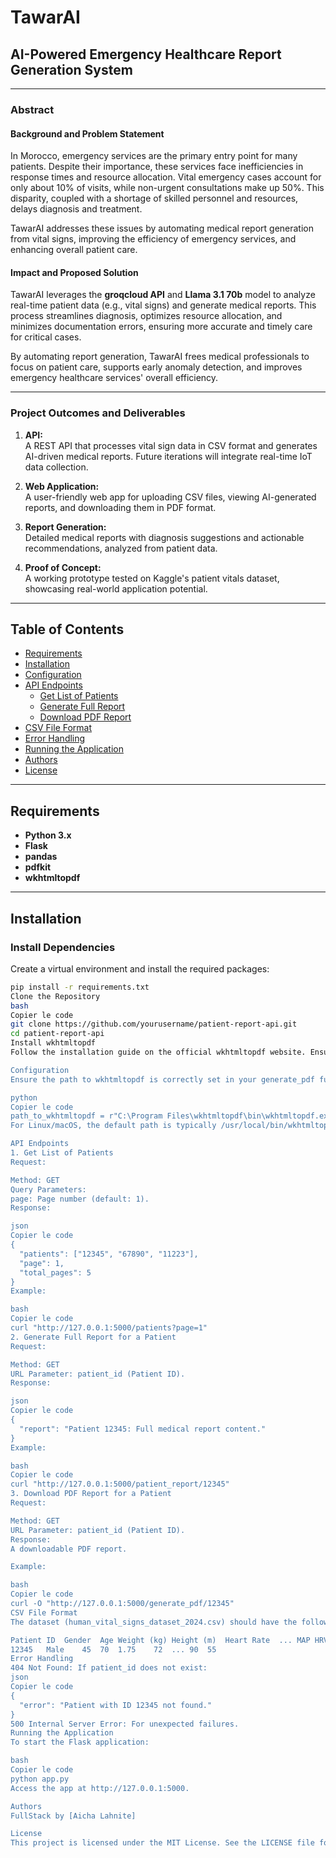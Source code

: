# **TawarAI**  
## **AI-Powered Emergency Healthcare Report Generation System**

---

### **Abstract**

#### **Background and Problem Statement**  
In Morocco, emergency services are the primary entry point for many patients. Despite their importance, these services face inefficiencies in response times and resource allocation. Vital emergency cases account for only about 10% of visits, while non-urgent consultations make up 50%. This disparity, coupled with a shortage of skilled personnel and resources, delays diagnosis and treatment.  

TawarAI addresses these issues by automating medical report generation from vital signs, improving the efficiency of emergency services, and enhancing overall patient care.  

#### **Impact and Proposed Solution**  
TawarAI leverages the **groqcloud API** and **Llama 3.1 70b** model to analyze real-time patient data (e.g., vital signs) and generate medical reports. This process streamlines diagnosis, optimizes resource allocation, and minimizes documentation errors, ensuring more accurate and timely care for critical cases.  

By automating report generation, TawarAI frees medical professionals to focus on patient care, supports early anomaly detection, and improves emergency healthcare services' overall efficiency.  

---

### **Project Outcomes and Deliverables**

1. **API:**  
   A REST API that processes vital sign data in CSV format and generates AI-driven medical reports. Future iterations will integrate real-time IoT data collection.

2. **Web Application:**  
   A user-friendly web app for uploading CSV files, viewing AI-generated reports, and downloading them in PDF format.

3. **Report Generation:**  
   Detailed medical reports with diagnosis suggestions and actionable recommendations, analyzed from patient data.

4. **Proof of Concept:**  
   A working prototype tested on Kaggle's patient vitals dataset, showcasing real-world application potential.

---

## **Table of Contents**

- [Requirements](#requirements)  
- [Installation](#installation)  
- [Configuration](#configuration)  
- [API Endpoints](#api-endpoints)  
  - [Get List of Patients](#1-get-list-of-patients)  
  - [Generate Full Report](#2-generate-full-report-for-a-patient)  
  - [Download PDF Report](#3-download-pdf-report-for-a-patient)  
- [CSV File Format](#csv-file-format)  
- [Error Handling](#error-handling)  
- [Running the Application](#running-the-application)  
- [Authors](#authors)  
- [License](#license)  

---

## **Requirements**

- **Python 3.x**  
- **Flask**  
- **pandas**  
- **pdfkit**  
- **wkhtmltopdf**  

---

## **Installation**

### **Install Dependencies**
Create a virtual environment and install the required packages:  
```bash
pip install -r requirements.txt
Clone the Repository
bash
Copier le code
git clone https://github.com/yourusername/patient-report-api.git  
cd patient-report-api
Install wkhtmltopdf
Follow the installation guide on the official wkhtmltopdf website. Ensure the executable is accessible via the system's PATH.

Configuration
Ensure the path to wkhtmltopdf is correctly set in your generate_pdf function. For example:

python
Copier le code
path_to_wkhtmltopdf = r"C:\Program Files\wkhtmltopdf\bin\wkhtmltopdf.exe"
For Linux/macOS, the default path is typically /usr/local/bin/wkhtmltopdf.

API Endpoints
1. Get List of Patients
Request:

Method: GET
Query Parameters:
page: Page number (default: 1).
Response:

json
Copier le code
{
  "patients": ["12345", "67890", "11223"],
  "page": 1,
  "total_pages": 5
}
Example:

bash
Copier le code
curl "http://127.0.0.1:5000/patients?page=1"
2. Generate Full Report for a Patient
Request:

Method: GET
URL Parameter: patient_id (Patient ID).
Response:

json
Copier le code
{
  "report": "Patient 12345: Full medical report content."
}
Example:

bash
Copier le code
curl "http://127.0.0.1:5000/patient_report/12345"
3. Download PDF Report for a Patient
Request:

Method: GET
URL Parameter: patient_id (Patient ID).
Response:
A downloadable PDF report.

Example:

bash
Copier le code
curl -O "http://127.0.0.1:5000/generate_pdf/12345"
CSV File Format
The dataset (human_vital_signs_dataset_2024.csv) should have the following columns:

Patient ID	Gender	Age	Weight (kg)	Height (m)	Heart Rate	...	MAP	HRV
12345	Male	45	70	1.75	72	...	90	55
Error Handling
404 Not Found: If patient_id does not exist:
json
Copier le code
{
  "error": "Patient with ID 12345 not found."
}
500 Internal Server Error: For unexpected failures.
Running the Application
To start the Flask application:

bash
Copier le code
python app.py
Access the app at http://127.0.0.1:5000.

Authors
FullStack by [Aicha Lahnite]

License
This project is licensed under the MIT License. See the LICENSE file for details.
